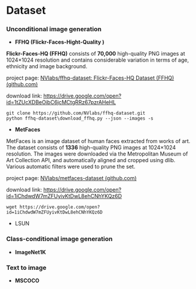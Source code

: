 # Dataset

### Unconditional image generation

* **FFHQ (Flickr-Faces-Hight-Quality )**

 **Flickr-Faces-HQ (FFHQ)** consists of **70,000** high-quality PNG images at 1024×1024 resolution and contains considerable variation in terms of age, ethnicity and image background.

project page:   [NVlabs/ffhq-dataset: Flickr-Faces-HQ Dataset (FFHQ) (github.com)](https://github.com/NVlabs/ffhq-dataset)

download link:  https://drive.google.com/open?id=1tZUcXDBeOibC6jcMCtgRRz67pzrAHeHL

```
git clone https://github.com/NVlabs/ffhq-dataset.git
python ffhq-dataset\download_ffhq.py --json --images -s
```



* **MetFaces**

MetFaces is an image dataset of human faces extracted from works of art. The dataset consists of **1336** high-quality PNG images at 1024×1024 resolution. The images were downloaded via the Metropolitan Museum of Art Collection API, and automatically aligned and cropped using dlib. Various automatic filters were used to prune the set.

project page:  [NVlabs/metfaces-dataset (github.com)](https://github.com/NVlabs/metfaces-dataset?tab=readme-ov-file)

download link: https://drive.google.com/open?id=1iChdwdW7mZFUyivKtDwL8ehCNhYKQz6D

```
wget https://drive.google.com/open?id=1iChdwdW7mZFUyivKtDwL8ehCNhYKQz6D
```



* LSUN





### Class-conditional image generation

* **ImageNet1K**



### Text to image

* **MSCOCO**
